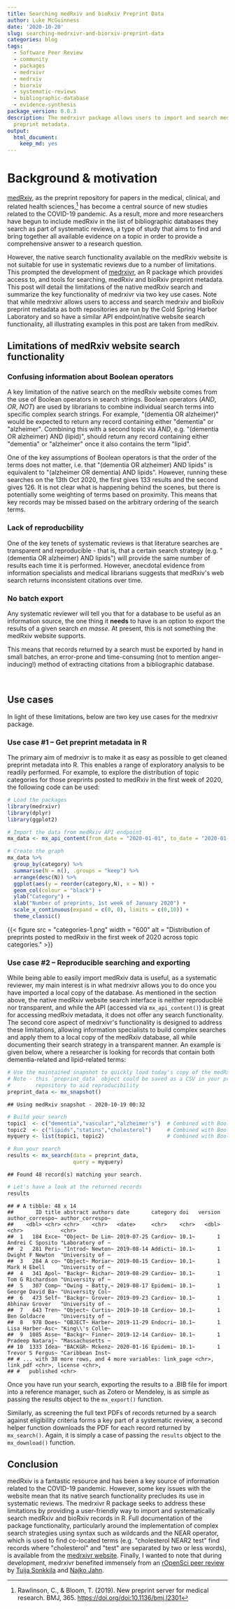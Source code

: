 ```yaml
---
title: Searching medRxiv and bioRxiv Preprint Data
author: Luke McGuinness
date: '2020-10-20'
slug: searching-medrxivr-and-biorxiv-preprint-data
categories: blog
tags:
  - Software Peer Review
  - community
  - packages
  - medrxivr
  - medrxiv
  - biorxiv
  - systematic-reviews
  - bibliographic-database
  - evidence-synthesis
package_version: 0.0.3
description: The medrxivr package allows users to import and search medRxiv and bioRxiv
  preprint metadata.
output:
  html_document:
    keep_md: yes
---
```




# Background & motivation

[medRxiv](https://www.medrxiv.org/), as the preprint repository for papers in the medical, clinical, and related health sciences,[^1] has become a central source of new studies related to the COVID-19 pandemic. As a result, more and more researchers have begun to include medRxiv in the list of bibliographic databases they search as part of systematic reviews, a type of study that aims to find and bring together all available evidence on a topic in order to provide a comprehensive answer to a research question.

However, the native search functionality available on the medRxiv website is not suitable for use in systematic reviews due to a number of limitations. This prompted the development of [medrxivr](https://docs.ropensci.org/medrxivr), an R package which provides access to, and tools for searching, medRxiv and bioRxiv preprint metadata. This post will detail the limitations of the native medRxiv search and summarize the key functionality of medrxivr via two key use cases. Note that while medrxivr allows users to access and search medrxiv and bioRxiv preprint metadata as both repositories are run by the Cold Spring Harbor Laboratory and so have a similar API endpoint/native website search functionality, all illustrating examples in this post are taken from medRxiv.

## Limitations of medRxiv website search functionality

### Confusing information about Boolean operators

A key limitation of the native search on the medRxiv website comes from the use of Boolean operators in search strings. Boolean operators (*AND*, *OR*, *NOT*) are used by librarians to combine individual search terms into specific complex search strings. For example, "(dementia OR alzheimer)" would be expected to return any record containing either "dementia" or "alzheimer". Combining this with a second topic via *AND*, e.g. "(dementia OR alzheimer) AND (lipid)", should return any record containing either "dementia" or "alzheimer" once it also contains the term "lipid".

One of the key assumptions of Boolean operators is that the order of the terms does not matter, i.e. that "(dementia OR alzheimer) AND lipids" is equivalent to "(alzheimer OR dementia) AND lipids". However, running these searches on the 13th Oct 2020, the first gives 133 results and the second gives 126. It is not clear what is happening behind the scenes, but there is potentially some weighting of terms based on proximity. This means that key records may be missed based on the arbitrary ordering of the search terms.

### Lack of reproducbility

One of the key tenets of systematic reviews is that literature searches are transparent and reproducible - that is, that a certain search strategy (e.g. "(dementia OR alzheimer) AND lipids") will provide the same number of results each time it is performed. However, anecdotal evidence from information specialists and medical librarians suggests that medRxiv's web search returns inconsistent citations over time.

### No batch export

Any systematic reviewer will tell you that for a database to be useful as an information source, the one thing it **needs** to have is an option to export the results of a given search _en masse_. At present, this is not something the medRxiv website supports.

This means that records returned by a search must be exported by hand in small batches, an error-prone and time-consuming (not to mention anger-inducing!) method of extracting citations from a bibliographic database.

<br>

## Use cases

In light of these limitations, below are two key use cases for the medrxivr package.

### Use case #1 – Get preprint metadata in R

The primary aim of medrxivr is to make it as easy as possible to get cleaned preprint metadata into R. This enables a range of exploratory analysis to be readily performed. For example, to explore the distribution of topic categories for those preprints posted to medRxiv in the first week of 2020, the following code can be used:


```r
# Load the packages
library(medrxivr)
library(dplyr)
library(ggplot2)

# Import the data from medRxiv API endpoint
mx_data <- mx_api_content(from_date = "2020-01-01", to_date = "2020-01-07")

# Create the graph 
mx_data %>%
  group_by(category) %>%
  summarise(N = n(), .groups = "keep") %>%
  arrange(desc(N)) %>%
  ggplot(aes(y = reorder(category,N), x = N)) +
  geom_col(colour = "black") + 
  ylab("Category") +
  xlab("Number of preprints, 1st week of January 2020") +
  scale_x_continuous(expand = c(0, 0), limits = c(0,10)) +
  theme_classic() 
```

<!--html_preserve-->
{{< figure src = "categories-1.png" width = "600" alt = "Distribution of preprints posted to medRxiv in the first week of 2020 across topic categories." >}}
<!--/html_preserve-->

### Use case #2 – Reproducible searching and exporting

While being able to easily import medRxiv data is useful, as a systematic reviewer, my main interest is in what medrxivr allows you to do once you have imported a local copy of the database. As mentioned in the section above, the native medRxiv website search interface is neither reproducible nor transparent, and while the API (accessed via `mx_api_content()`) is great for accessing medRxiv metadata, it does not offer any search functionality. The second core aspect of medrxivr's functionality is designed to address these limitations, allowing information specialists to build complex searches and apply them to a local copy of the medRxiv database, all while documenting their search strategy in a transparent manner. An example is given below, where a researcher is looking for records that contain both dementia-related and lipid-related terms:


```r
# Use the maintained snapshot to quickly load today's copy of the medRxiv database
# Note - this `preprint_data` object could be saved as a CSV in your project 
#        repository to aid reproducibility
preprint_data <- mx_snapshot()
```

```
## Using medRxiv snapshot - 2020-10-19 00:32
```

```r
# Build your search
topic1  <- c("dementia","vascular","alzheimer's")  # Combined with Boolean OR
topic2  <- c("lipids","statins","cholesterol")     # Combined with Boolean OR
myquery <- list(topic1, topic2)                    # Combined with Boolean AND

# Run your search
results <- mx_search(data = preprint_data,
                     query = myquery)
```

```
## Found 48 record(s) matching your search.
```

```r
# Let's have a look at the returned records
results
```

```
## # A tibble: 48 x 14
##       ID title abstract authors date       category doi   version author_correspo~ author_correspo~
##    <dbl> <chr> <chr>    <chr>   <date>     <chr>    <chr>   <dbl> <chr>            <chr>           
##  1   184 Exce~ "Object~ De Lim~ 2019-07-25 Cardiov~ 10.1~       1 Andrei C Sposito "Laboratory of ~
##  2   281 Peri~ "Introd~ Newton~ 2019-08-14 Addicti~ 10.1~       1 Dwight F Newton  "University of ~
##  3   284 A co~ "Object~ Moriar~ 2019-08-15 Cardiov~ 10.1~       1 Mark H Ebell     "University of ~
##  4   341 Apol~ "Backgr~ Richar~ 2019-08-29 Cardiov~ 10.1~       1 Tom G Richardson "University of ~
##  5   307 Comp~ "Owing ~ Batty,~ 2019-08-17 Epidemi~ 10.1~       1 George David Ba~ "University Col~
##  6   473 Self~ "Backgr~ Grover~ 2019-09-23 Cardiov~ 10.1~       1 Abhinav Grover   "University of ~
##  7   643 Tren~ "Object~ Curtis~ 2019-10-18 Cardiov~ 10.1~       1 Ben Goldacre     "University of ~
##  8   978 Does~ "OBJECT~ Harber~ 2019-11-29 Endocri~ 10.1~       1 Lisa Harber-Asc~ "King\\'s Colle~
##  9  1085 Asse~ "Backgr~ Finner~ 2019-12-14 Cardiov~ 10.1~       1 Pradeep Nataraj~ "Massachusetts ~
## 10  1333 Idea~ "BACKGR~ Mckenz~ 2020-01-16 Epidemi~ 10.1~       1 Trevor S Fergus~ "Caribbean Inst~
## # ... with 38 more rows, and 4 more variables: link_page <chr>, link_pdf <chr>, license <chr>,
## #   published <chr>
```

Once you have run your search, exporting the results to a .BIB file for import into a reference manager, such as Zotero or Mendeley, is as simple as passing the results object to the `mx_export()` function.

Similarly, as screening the full text PDFs of records returned by a search against eligibility criteria forms a key part of a systematic review, a second helper function downloads the PDF for each record returned by `mx_search()`. Again, it is simply a case of passing the `results` object to the `mx_download()` function.

## Conclusion

medRxiv is a fantastic resource and has been a key source of information related to the COVID-19 pandemic. However, some key issues with the website mean that its native search functionality precludes its use in systematic reviews. The medrxivr R package seeks to address these limitations by providing a user-friendly way to import and systematically search medRxiv and bioRxiv records in R.  Full documentation of the package functionality, particularly around the implementation of complex search strategies using syntax such as wildcards and the NEAR operator, which is used to find co-located terms (e.g. "cholesterol NEAR2 test" find records where "cholesterol" and "test" are separated by two or less words), is available from the [medrxivr website](https://docs.ropensci.org/medrxivr/). Finally, I wanted to note that during development, medrxivr benefited immensely from an [rOpenSci peer review](https://github.com/ropensci/software-review/issues/380) by [Tuija Sonkkila](https://github.com/tts) and [Najko Jahn](https://github.com/njahn82).



[^1]: Rawlinson, C., & Bloom, T. (2019). New preprint server for medical research. BMJ, 365. <https://doi.org/doi:10.1136/bmj.l2301>
